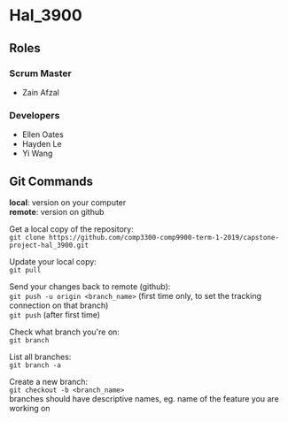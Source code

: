 # Hal\_3900

## Roles
### Scrum Master
* Zain Afzal

### Developers
* Ellen Oates
* Hayden Le
* Yi Wang

## Git Commands
**local**: version on your computer  
**remote**: version on github

Get a local copy of the repository:  
`git clone https://github.com/comp3300-comp9900-term-1-2019/capstone-project-hal_3900.git`

Update your local copy:  
`git pull`

Send your changes back to remote (github):  
`git push -u origin <branch_name>` (first time only, to set the tracking connection on that branch)  
`git push` (after first time)

Check what branch you're on:  
`git branch`

List all branches:  
`git branch -a`

Create a new branch:  
`git checkout -b <branch_name>`  
branches should have descriptive names, eg. name of the feature you are working on
